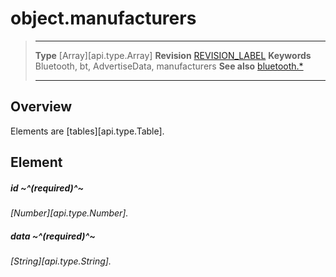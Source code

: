 # object.manufacturers

> --------------------- ------------------------------------------------------------------------------------------
> __Type__              [Array][api.type.Array]
> __Revision__          [REVISION_LABEL](REVISION_URL)
> __Keywords__          Bluetooth, bt, AdvertiseData, manufacturers
> __See also__          [bluetooth.*](/plugin.bluetooth.md)
> --------------------- ------------------------------------------------------------------------------------------

## Overview

Elements are [tables][api.type.Table].

## Element

##### id ~^(required)^~
_[Number][api.type.Number]._

##### data ~^(required)^~
_[String][api.type.String]._